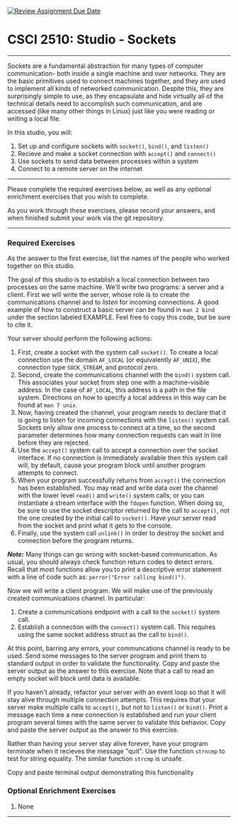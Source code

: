 [![Review Assignment Due Date](https://classroom.github.com/assets/deadline-readme-button-22041afd0340ce965d47ae6ef1cefeee28c7c493a6346c4f15d667ab976d596c.svg)](https://classroom.github.com/a/lHL2eIbI)
# CSCI 2510: Studio - Sockets

------------------------------------------------------------------------

Sockets are a fundamental abstraction for many types of computer
communication- both inside a single machine and over networks. They are
the basic primitives used to connect machines together, and they are
used to implement all kinds of networked communication. Despite this,
they are surprisingly simple to use, as they encapsulate and hide
virtually all of the technical details need to accomplish such
communication, and are accessed (like many other things in Linux) just
like you were reading or writing a local file.

In this studio, you will:

1.  Set up and configure sockets with `socket()`, `bind()`, and
    `listen()`
2.  Recieve and make a socket connection with `accept()` and `connect()`
3.  Use sockets to send data between processes within a system
4.  Connect to a remote server on the internet

------------------------------------------------------------------------

Please complete the required exercises below, as well as any optional
enrichment exercises that you wish to complete.

As you work through these exercises, please record your answers, and
when finished submit your work via the git repository.

------------------------------------------------------------------------

### Required Exercises

As the answer to the first exercise, list the names of the people who
worked together on this studio.

The goal of this studio is to establish a local connection between two
processes on the same machine. We\'ll write two programs: a server and a
client. First we will write the server, whose role is to create the
communications channel and to *listen* for incoming connections. A good
example of how to construct a basic server can be found in `man 2 bind`
under the section labeled EXAMPLE. Feel free to copy this code, but be
sure to cite it.

Your server should perform the following actions:

1.  First, create a socket with the system call `socket()`. To create a
    local connection use the domain `AF_LOCAL` (or equivalently
    `AF_UNIX`), the connection type `SOCK_STREAM`, and protocol zero.
2.  Second, create the communications channel with the `bind()` system
    call. This associates your socket from step one with a
    machine-visible address. In the case of `AF_LOCAL`, this address is
    a path in the file system. Directions on how to specify a local
    address in this way can be found at `man 7 unix`.
3.  Now, having created the channel, your program needs to declare that
    it is going to listen for incoming connections with the `listen()`
    system call. Sockets only allow one process to connect at a time, so
    the second parameter determines how many connection requests can
    wait in line before they are rejected.
4.  Use the `accept()` system call to accept a connection over the
    socket interface. If no connection is immediately available then
    this system call will, by default, cause your program block until
    another program attempts to connect.
5.  When your program successfully returns from `accept()` the
    connection has been established. You may read and write data over
    the channel with the lower level `read()` and `write()` system
    calls, or you can instantiate a stream interface with the `fdopen`
    function. When doing so, be sure to use the socket descriptor
    returned by the call to `accept()`, not the one created by the
    initial call to `socket()`. Have your server read from the socket
    and print what it gets to the console.
6.  Finally, use the system call `unlink()` in order to destroy the
    socket and connection before the program returns.

***Note:*** Many things can go wrong with socket-based communication. As
usual, you should always check function return codes to detect errors.
Recall that most functions allow you to print a descriptive error
statement with a line of code such as: `perror("Error calling bind()")`.

Now we will write a client program. We will make use of the previously
created communications channel. In particular:

1.  Create a communications endpoint with a call to the `socket()`
    system call.
2.  Establish a connection with the `connect()` system call. This
    requires using the same socket address struct as the call to
    `bind()`.

At this point, barring any errors, your communcations channel is ready
to be used. Send some messages to the server program and print them to
standard output in order to validate the functionality. Copy and paste
the server output as the answer to this exercise. Note that a call to
read an empty socket will block until data is available.

If you haven\'t already, refactor your server with an event loop so that
it will stay alive through multiple connection attempts. This requires
that your server make multiple calls to `accept()`, but not to
`listen()` or `bind()`. Print a message each time a new connection is
established and run your client program several times with the same
server to validate this behavior. Copy and paste the server output as
the answer to this exercise.

Rather than having your server stay alive forever, have your program
terminate when it recieves the message \"quit\". Use the function
`strncmp` to test for string equality. The similar function `strcmp` is
unsafe.

Copy and paste terminal output demonstrating this functionality

### Optional Enrichment Exercises

1.  None

------------------------------------------------------------------------
